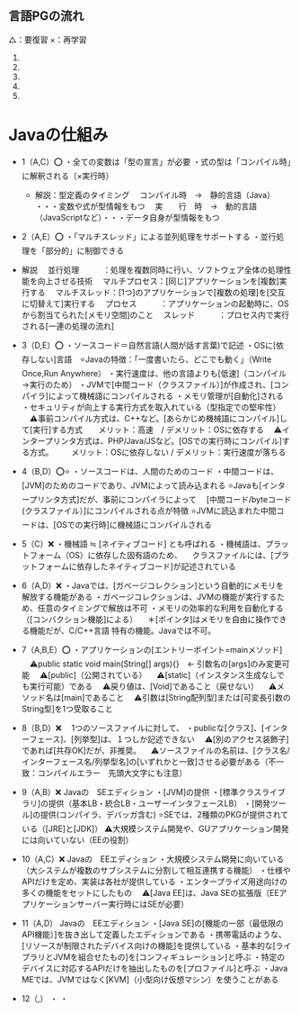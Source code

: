 ## 言語PGの流れ
△：要復習
×：再学習

1. 
2. 
3. 
4. 
5. 

# Javaの仕組み
- 1（A,C）⭕️
・全ての変数は「型の宣言」が必要
・式の型は「コンパイル時」に解釈される（×実行時）
  * 解説：型定義のタイミング
  　コンパイル時　→　静的言語（Java）         ・・・変数や式が型情報をもつ
  　実　　行　時　→　動的言語（JavaScriptなど）・・・データ自身が型情報をもつ

- 2（A,E）⭕️
・「マルチスレッド」による並列処理をサポートする
・並行処理を「部分的」に制御できる
* 解説
　並行処理　　　：処理を複数同時に行い、ソフトウェア全体の処理性能を向上させる技術
　マルチプロセス：[同じ]アプリケーションを[複数]実行する
　マルチスレッド：[1つ]のアプリケーションで[複数の処理]を[交互に切替えて]実行する
　プロセス　　　：アプリケーションの起動時に、OSから割当てられた[メモリ空間]のこと
　スレッド　　　：プロセス内で実行される[一連の処理の流れ]

- 3（D,E）⭕️
・ソースコード＝自然言語(人間が話す言葉)で記述
・OSに[依存しない]言語　⭐️Javaの特徴：「一度書いたら、どこでも動く」（Write Once,Run Anywhere）
・実行速度は、他の言語よりも[低速]（コンパイル→実行のため）
・JVMで[中間コード（クラスファイル）]が作成され、[コンパイラ]によって機械語にコンパイルされる
・メモリ管理が[自動化]される
・セキュリティが向上する実行方式を取入れている（型指定での堅牢性）
　⚠️事前コンパイル方式は、C++など。[あらかじめ機械語にコンパイル]して[実行]する方式　　メリット：高速　/ デメリット：OSに依存する
　⚠️インタープリンタ方式は、PHP/Java/JSなど。[OSでの実行時にコンパイル]する方式。
　　メリット：OSに依存しない / デメリット：実行速度が落ちる

- 4（B,D）⭕️⭐️
・ソースコードは、人間のためのコード
・中間コードは、[JVM]のためのコードであり、JVMによって読み込まれる
⭐️Javaも[インタープリンタ方式]だが、事前にコンパイラによって
　[中間コード/byteコード(クラスファイル）]にコンパイルされる点が特徴
⭐️JVMに読込まれた中間コードは、[OSでの実行時]に機械語にコンパイルされる

- 5（C）❌
・機械語 ≒ [ネイティブコード] とも呼ばれる
・機械語は、プラットフォーム（OS）に依存した固有語のため、
　クラスファイルには、[プラットフォームに依存したネイティブコード]が記述されている

- 6（A,D）❌
・Javaでは、[ガベージコレクション]という自動的にメモリを解放する機能がある
・ガベージコレクションは、JVMの機能が実行するため、任意のタイミングで解放は不可
・メモリの効率的な利用を自動化する（[コンバクション機能]による）
　＊[ポインタ]はメモリを自由に操作できる機能だが、C/C++言語 特有の機能。Javaでは不可。

- 7（A,B,E）⭕️
・アプリケーションの[エントリーポイント=mainメソッド]
　⚠️public static void main(String[] args){}　← 引数名の[args]のみ変更可能
　⚠️[public]（公開されている）
　⚠️[static]（インスタンス生成なしでも実行可能）である
　⚠️戻り値は、[Void]であること（戻せない）
　⚠️メソッド名は[main]であること
　⚠️引数は[String配列型]または[可変長引数のString型]を1つ受取ること

- 8（B,D）❌　
1つのソースファイルに対して、
・publicな[クラス]、[インターフェース]、[列挙型]は、１つしか記述できない
　⚠️[別のアクセス装飾子]であれば[共存OK]だが、非推奨。
　⚠️ソースファイルの名前は、[クラス名/インターフェース名/列挙型名]の[いずれかと一致]させる必要がある（不一致：コンパイルエラー　先頭大文字にも注意）

- 9（A,B）❌
Javaの　SEエディション
・[JVM]の提供
・[標準クラスライブラリ]の提供（基本LB・統合LB・ユーザーインタフェースLB）
・[開発ツール]の提供(コンパイラ、デバッガ含む)
⭐️SEでは、2種類のPKGが提供されている（[JRE]と[JDK]）
  ⚠️大規模システム開発や、GUアプリケーション開発には向いていない（EEの役割）

- 10（A,C）❌
Javaの　EEエディション
・大規模システム開発に向いている（大システムが複数のサブシステムに分割して相互連携する機能）
・仕様やAPIだけを定め、実装は各社が提供している
・エンタープライズ用途向けの多くの機能をセットにしたもの
　⚠️[Java EE]は、Java SEの拡張版（EEアプリケーションサーバー実行時にはSEが必要）


- 11（A,D）
Javaの　EEエディション
・[Java SE]の[機能の一部（最低限のAPI機能）]を抜き出して定義したエディションである
・携帯電話のような、[リソースが制限されたデバイス向けの機能]を提供している
・基本的な[ライブラリとJVMを組合せたもの]を[コンフィギュレーション]と呼ぶ
・特定のデバイスに対応するAPIだけを抽出したものを[プロファイル]と呼ぶ
・Java MEでは、JVMではなく[KVM]（小型向け仮想マシン）を使うことがある


- 12（,）
・
・

